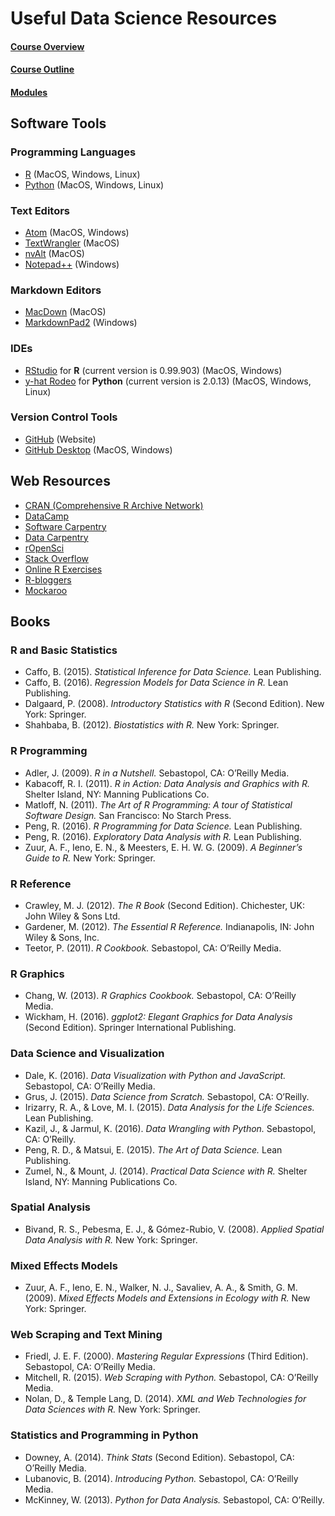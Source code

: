 Useful Data Science Resources
================

#### [Course Overview](course-overview.html)

#### [Course Outline](outline.html)

#### [Modules](modules.html)

<a name="software-tools"></a>Software Tools
-------------------------------------------

### <a name="programming-languages"></a>Programming Languages

-   [R](https://cran.r-project.org/) (MacOS, Windows, Linux)
-   [Python](https://www.python.org/) (MacOS, Windows, Linux)

### <a name="text-editors"></a>Text Editors

-   [Atom](https://atom.io/) (MacOS, Windows)
-   [TextWrangler](http://www.barebones.com/products/textwrangler/download.html) (MacOS)
-   [nvAlt](http://brettterpstra.com/projects/nvalt/) (MacOS)
-   [Notepad++](https://notepad-plus-plus.org/) (Windows)

### <a name="markdown-editors"></a>Markdown Editors

-   [MacDown](http://macdown.uranusjr.com/) (MacOS)
-   [MarkdownPad2](http://markdownpad.com/) (Windows)

### <a name="ides"></a>IDEs

-   [RStudio](https://www.rstudio.com/) for **R** (current version is 0.99.903) (MacOS, Windows)
-   [y-hat Rodeo](https://www.yhat.com/products/rodeo) for **Python** (current version is 2.0.13) (MacOS, Windows, Linux)

### <a name="version-control"></a>Version Control Tools

-   [GitHub](https://github.com/) (Website)
-   [GitHub Desktop](https://desktop.github.com/) (MacOS, Windows)

<a name="web-resources"></a>Web Resources
-----------------------------------------

-   [CRAN (Comprehensive R Archive Network)](https://cran.r-project.org/)
-   [DataCamp](https://www.datacamp.com)
-   [Software Carpentry](http://software-carpentry.org/)
-   [Data Carpentry](http://www.datacarpentry.org/)
-   [rOpenSci](https://ropensci.org/)
-   [Stack Overflow](http://stackoverflow.com/)
-   [Online R Exercises](http://r-exercises.com/start-here-to-learn-r/)
-   [R-bloggers](https://www.r-bloggers.com/)
-   [Mockaroo](https://mockaroo.com/)

<a name="books"></a>Books
-------------------------

### <a name="r-and-basic-statistics"></a>R and Basic Statistics

-   Caffo, B. (2015). *Statistical Inference for Data Science.* Lean Publishing.
-   Caffo, B. (2016). *Regression Models for Data Science in R.* Lean Publishing.
-   Dalgaard, P. (2008). *Introductory Statistics with R* (Second Edition). New York: Springer.
-   Shahbaba, B. (2012). *Biostatistics with R.* New York: Springer.

### <a name="r-programming"></a>R Programming

-   Adler, J. (2009). *R in a Nutshell.* Sebastopol, CA: O’Reilly Media.
-   Kabacoff, R. I. (2011). *R in Action: Data Analysis and Graphics with R.* Shelter Island, NY: Manning Publications Co.
-   Matloff, N. (2011). *The Art of R Programming: A tour of Statistical Software Design.* San Francisco: No Starch Press.
-   Peng, R. (2016). *R Programming for Data Science.* Lean Publishing.
-   Peng, R. (2016). *Exploratory Data Analysis with R.* Lean Publishing.
-   Zuur, A. F., Ieno, E. N., & Meesters, E. H. W. G. (2009). *A Beginner’s Guide to R.* New York: Springer.

### <a name="r-reference"></a>R Reference

-   Crawley, M. J. (2012). *The R Book* (Second Edition). Chichester, UK: John Wiley & Sons Ltd.
-   Gardener, M. (2012). *The Essential R Reference.* Indianapolis, IN: John Wiley & Sons, Inc.
-   Teetor, P. (2011). *R Cookbook.* Sebastopol, CA: O’Reilly Media.

### <a name="r-graphics"></a>R Graphics

-   Chang, W. (2013). *R Graphics Cookbook.* Sebastopol, CA: O’Reilly Media.
-   Wickham, H. (2016). *ggplot2: Elegant Graphics for Data Analysis* (Second Edition). Springer International Publishing.

### <a name="data-science"></a>Data Science and Visualization

-   Dale, K. (2016). *Data Visualization with Python and JavaScript.* Sebastopol, CA: O’Reilly Media.
-   Grus, J. (2015). *Data Science from Scratch.* Sebastopol, CA: O’Reilly.
-   Irizarry, R. A., & Love, M. I. (2015). *Data Analysis for the Life Sciences.* Lean Publishing.
-   Kazil, J., & Jarmul, K. (2016). *Data Wrangling with Python.* Sebastopol, CA: O’Reilly.
-   Peng, R. D., & Matsui, E. (2015). *The Art of Data Science.* Lean Publishing.
-   Zumel, N., & Mount, J. (2014). *Practical Data Science with R.* Shelter Island, NY: Manning Publications Co.

### <a name="spatial-analysis"></a>Spatial Analysis

-   Bivand, R. S., Pebesma, E. J., & Gómez-Rubio, V. (2008). *Applied Spatial Data Analysis with R.* New York: Springer.

### <a name="mixed-effects-modeling"></a>Mixed Effects Models

-   Zuur, A. F., Ieno, E. N., Walker, N. J., Savaliev, A. A., & Smith, G. M. (2009). *Mixed Effects Models and Extensions in Ecology with R.* New York: Springer.

### <a name="web-scraping"></a>Web Scraping and Text Mining

-   Friedl, J. E. F. (2000). *Mastering Regular Expressions* (Third Edition). Sebastopol, CA: O’Reilly Media.
-   Mitchell, R. (2015). *Web Scraping with Python.* Sebastopol, CA: O’Reilly Media.
-   Nolan, D., & Temple Lang, D. (2014). *XML and Web Technologies for Data Sciences with R.* New York: Springer.

### <a name="stats-and-python"></a>Statistics and Programming in Python

-   Downey, A. (2014). *Think Stats* (Second Edition). Sebastopol, CA: O’Reilly Media.
-   Lubanovic, B. (2014). *Introducing Python.* Sebastopol, CA: O’Reilly Media.
-   McKinney, W. (2013). *Python for Data Analysis.* Sebastopol, CA: O’Reilly.
